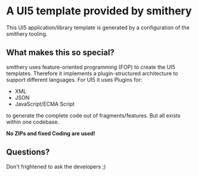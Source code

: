 # A UI5 template provided by smithery

This UI5 application/library template is generated by a configuration of the smithery tooling.

## What makes this so special?
smithery uses feature-oriented programming (FOP) to create the UI5 templates.
Therefore it implements a plugin-structured architecture to support different languages.
For UI5 it uses Plugins for: 
- XML
- JSON
- JavaScript/ECMA Script

to generate the complete code out of fragments/features.
But all exists within one codebase.

**No ZIPs and fixed Coding are used!**

## Questions?
Don't frightened to ask the developers ;)